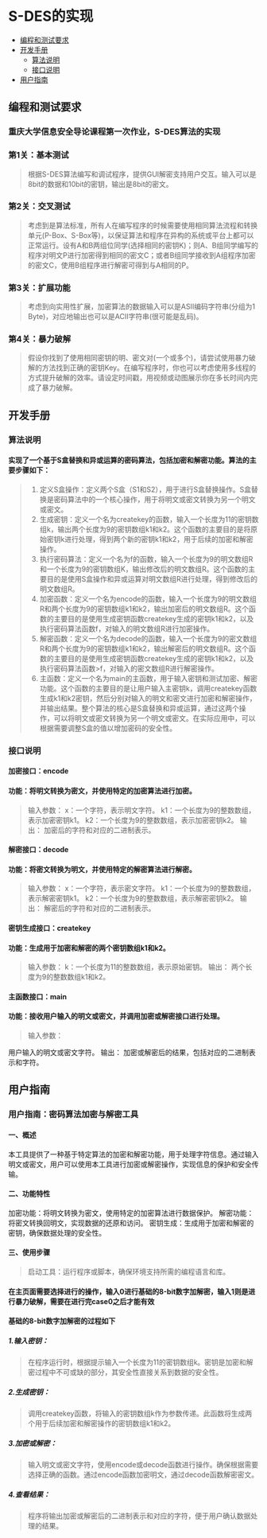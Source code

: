 S-DES的实现
==== 

  - [编程和测试要求](#编程和测试要求)
 - [开发手册](#开发手册)
   - [算法说明](#算法说明)
   - [接口说明](#接口说明)
  - [用户指南](#用户指南)

编程和测试要求
-------
### 重庆大学信息安全导论课程第一次作业，S-DES算法的实现
### 第1关：基本测试  
> 根据S-DES算法编写和调试程序，提供GUI解密支持用户交互。输入可以是8bit的数据和10bit的密钥，输出是8bit的密文。
### 第2关：交叉测试  
>考虑到是算法标准，所有人在编写程序的时候需要使用相同算法流程和转换单元(P-Box、S-Box等)，以保证算法和程序在异构的系统或平台上都可以正常运行。设有A和B两组位同学(选择相同的密钥K)；则A、B组同学编写的程序对明文P进行加密得到相同的密文C；或者B组同学接收到A组程序加密的密文C，使用B组程序进行解密可得到与A相同的P。
  ### 第3关：扩展功能  
 > 考虑到向实用性扩展，加密算法的数据输入可以是ASII编码字符串(分组为1 Byte)，对应地输出也可以是ACII字符串(很可能是乱码)。
  ### 第4关：暴力破解  
>  假设你找到了使用相同密钥的明、密文对(一个或多个)，请尝试使用暴力破解的方法找到正确的密钥Key。在编写程序时，你也可以考虑使用多线程的方式提升破解的效率。请设定时间戳，用视频或动图展示你在多长时间内完成了暴力破解。
 

开发手册
-------
### 算法说明
#### 实现了一个基于S盒替换和异或运算的密码算法，包括加密和解密功能。算法的主要步骤如下：
>1.  定义S盒操作：定义两个S盒（S1和S2），用于进行S盒替换操作。S盒替换是密码算法中的一个核心操作，用于将明文或密文转换为另一个明文或密文。
>2.  生成密钥：定义一个名为createkey的函数，输入一个长度为11的密钥数组k，输出两个长度为9的密钥数组k1和k2。这个函数的主要目的是将原始密钥k进行处理，得到两个新的密钥k1和k2，用于后续的加密和解密操作。
>3.  执行密码算法：定义一个名为f的函数，输入一个长度为9的明文数组R和一个长度为9的密钥数组K，输出修改后的明文数组R。这个函数的主要目的是使用S盒操作和异或运算对明文数组R进行处理，得到修改后的明文数组R。
>4.  加密函数：定义一个名为encode的函数，输入一个长度为9的明文数组R和两个长度为9的密钥数组k1和k2，输出加密后的明文数组R。这个函数的主要目的是使用生成密钥函数createkey生成的密钥k1和k2，以及执行密码算法函数f，对输入的明文数组R进行加密操作。
>5.  解密函数：定义一个名为decode的函数，输入一个长度为9的密文数组R和两个长度为9的密钥数组k1和k2，输出解密后的明文数组R。这个函数的主要目的是使用生成密钥函数createkey生成的密钥k1和k2，以及执行密码算法函数>f，对输入的密文数组R进行解密操作。
>6.  主函数：定义一个名为main的主函数，用于输入密钥和测试加密、解密功能。这个函数的主要目的是让用户输入主密钥k，调用createkey函数生成k1和k2密钥，然后分别对输入的明文和密文进行加密和解密操作，并输出结果。整个算法的核心是S盒替换和异或运算，通过这两个操作，可以将明文或密文转换为另一个明文或密文。在实际应用中，可以根据需要调整S盒的值以增加密码的安全性。
### 接口说明
#### 加密接口：encode
#### 功能：将明文转换为密文，并使用特定的加密算法进行加密。
>输入参数：
x：一个字符，表示明文字符。
k1：一个长度为9的整数数组，表示加密密钥k1。
k2：一个长度为9的整数数组，表示加密密钥k2。
输出：
加密后的字符和对应的二进制表示。


#### 解密接口：decode
#### 功能：将密文转换为明文，并使用特定的解密算法进行解密。
> 输入参数：
x：一个字符，表示密文字符。
k1：一个长度为9的整数数组，表示解密密钥k1。
k2：一个长度为9的整数数组，表示解密密钥k2。
输出：
解密后的字符和对应的二进制表示。
#### 密钥生成接口：createkey
#### 功能：生成用于加密和解密的两个密钥数组k1和k2。
>输入参数：
k：一个长度为11的整数数组，表示原始密钥。
输出：
两个长度为9的整数数组k1和k2。

#### 主函数接口：main
#### 功能：接收用户输入的明文或密文，并调用加密或解密接口进行处理。
>输入参数：

用户输入的明文或密文字符。
输出：
加密或解密后的结果，包括对应的二进制表示和字符。

用户指南
-------
### 用户指南：密码算法加密与解密工具
#### 一、概述
本工具提供了一种基于特定算法的加密和解密功能，用于处理字符信息。通过输入明文或密文，用户可以使用本工具进行加密或解密操作，实现信息的保护和安全传输。

#### 二、功能特性
加密功能：将明文转换为密文，使用特定的加密算法进行数据保护。
解密功能：将密文转换回明文，实现数据的还原和访问。
密钥生成：生成用于加密和解密的密钥，确保数据处理的安全性。
#### 三、使用步骤
>启动工具：运行程序或脚本，确保环境支持所需的编程语言和库。
#### 在主页面需要选择进行的操作，输入0进行基础的8-bit数字加解密，输入1则是进行暴力破解，需要在进行完case0之后才能有效
#### 基础的8-bit数字加解密的过程如下
##### 1.输入密钥：
>在程序运行时，根据提示输入一个长度为11的密钥数组k。密钥是加密和解密过程中不可或缺的部分，其安全性直接关系到数据的安全性。
##### 2.生成密钥：
>调用createkey函数，将输入的密钥数组k作为参数传递。此函数将生成两个用于后续加密和解密操作的密钥数组k1和k2。
##### 3.加密或解密：
>输入明文或密文字符，使用encode或decode函数进行操作。确保根据需要选择正确的函数。通过encode函数加密明文，通过decode函数解密密文。
##### 4.查看结果：
>程序将输出加密或解密后的二进制表示和对应的字符，便于用户确认数据处理的结果。
